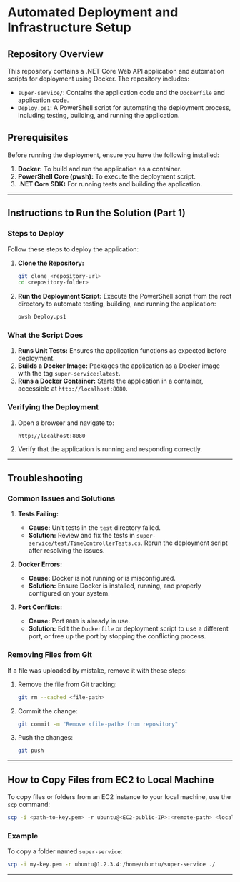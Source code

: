 # Automated Deployment and Infrastructure Setup

## Repository Overview
This repository contains a .NET Core Web API application and automation scripts for deployment using Docker. The repository includes:

- `super-service/`: Contains the application code and the `Dockerfile` and application code.
- `Deploy.ps1`: A PowerShell script for automating the deployment process, including testing, building, and running the application.

## Prerequisites
Before running the deployment, ensure you have the following installed:

1. **Docker:** To build and run the application as a container.
2. **PowerShell Core (pwsh):** To execute the deployment script.
3. **.NET Core SDK:** For running tests and building the application.

---

## Instructions to Run the Solution (Part 1)

### Steps to Deploy
Follow these steps to deploy the application:

1. **Clone the Repository:**
   ```bash
   git clone <repository-url>
   cd <repository-folder>
   ```

2. **Run the Deployment Script:**
   Execute the PowerShell script from the root directory to automate testing, building, and running the application:
   ```bash
   pwsh Deploy.ps1
   ```

### What the Script Does
1. **Runs Unit Tests:** Ensures the application functions as expected before deployment.
2. **Builds a Docker Image:** Packages the application as a Docker image with the tag `super-service:latest`.
3. **Runs a Docker Container:** Starts the application in a container, accessible at `http://localhost:8080`.

### Verifying the Deployment
1. Open a browser and navigate to:
   ```
   http://localhost:8080
   ```
2. Verify that the application is running and responding correctly.

---

## Troubleshooting

### Common Issues and Solutions

1. **Tests Failing:**
   - **Cause:** Unit tests in the `test` directory failed.
   - **Solution:** Review and fix the tests in `super-service/test/TimeControllerTests.cs`. Rerun the deployment script after resolving the issues.

2. **Docker Errors:**
   - **Cause:** Docker is not running or is misconfigured.
   - **Solution:** Ensure Docker is installed, running, and properly configured on your system.

3. **Port Conflicts:**
   - **Cause:** Port `8080` is already in use.
   - **Solution:** Edit the `Dockerfile` or deployment script to use a different port, or free up the port by stopping the conflicting process.

### Removing Files from Git
If a file was uploaded by mistake, remove it with these steps:

1. Remove the file from Git tracking:
   ```bash
   git rm --cached <file-path>
   ```
2. Commit the change:
   ```bash
   git commit -m "Remove <file-path> from repository"
   ```
3. Push the changes:
   ```bash
   git push
   ```

---

## How to Copy Files from EC2 to Local Machine
To copy files or folders from an EC2 instance to your local machine, use the `scp` command:

```bash
scp -i <path-to-key.pem> -r ubuntu@<EC2-public-IP>:<remote-path> <local-destination>
```

### Example
To copy a folder named `super-service`:
```bash
scp -i my-key.pem -r ubuntu@1.2.3.4:/home/ubuntu/super-service ./
```

---

